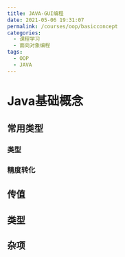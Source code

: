 ```yaml
---
title: JAVA-GUI编程
date: 2021-05-06 19:31:07
permalink: /courses/oop/basicconcept
categories:
  - 课程学习
  - 面向对象编程
tags:
  - OOP
  - JAVA
---
```


# Java基础概念

## 常用类型

### 类型

### 精度转化

## 传值

## 类型

## 杂项


